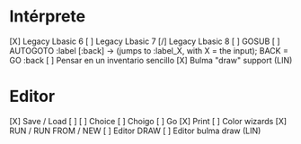 # Intérprete

[X] Legacy Lbasic 6
[ ] Legacy Lbasic 7
[/] Legacy Lbasic 8
[ ] GOSUB
[ ] AUTOGOTO :label [:back] -> (jumps to :label_X, with X = the input); BACK = GO :back
[ ] Pensar en un inventario sencillo
[X] Bulma "draw" support (LIN)

# Editor

[X] Save / Load
[ ] 
	[ ] Choice 
	[ ] Choigo 
	[ ] Go 
	[X] Print 
	[ ] Color wizards
[X] RUN / RUN FROM / NEW
[ ] Editor DRAW
[ ] Editor bulma draw (LIN)

